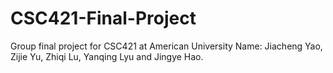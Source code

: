# CSC421-Final-Project
Group final project for CSC421 at American University
Name: Jiacheng Yao, Zijie Yu, Zhiqi Lu, Yanqing Lyu and Jingye Hao.

